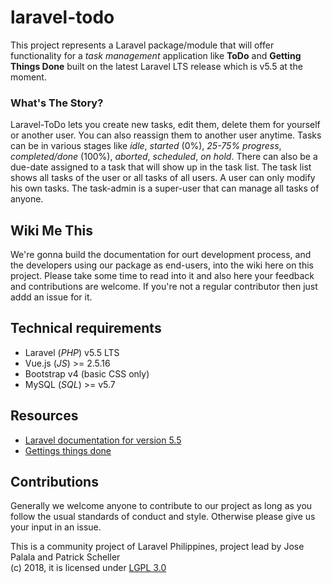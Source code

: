 # laravel-todo
This project represents a Laravel package/module that will offer functionality for a *task management* application like **ToDo** and **Getting Things Done** built on the latest Laravel LTS release which is v5.5 at the moment.  

### What's The Story?
Laravel-ToDo lets you create new tasks, edit them, delete them for yourself or another user. You can also reassign them to another user anytime. Tasks can be in various stages like *idle*, *started* (0%), *25-75% progress*, *completed/done* (100%), *aborted*, *scheduled*, *on hold*. There can also be a due-date assigned to a task that will show up in the task list. The task list shows all tasks of the user or all tasks of all users. A user can only modify his own tasks. The task-admin is a super-user that can manage all tasks of anyone.

## Wiki Me This
We're gonna build the documentation for ourt development process, and the developers using our package as end-users, into the wiki here on this project. Please take some time to read into it and also here your feedback and contributions are welcome. If you're not a regular contributor then just addd an issue for it.

## Technical requirements
* Laravel (*PHP*) v5.5 LTS
* Vue.js (*JS*) >= 2.5.16
* Bootstrap v4 (basic CSS only)
* MySQL (*SQL*) >= v5.7

## Resources
* [Laravel documentation for version 5.5](https://laravel.com/docs/5.5/)
* [Gettings things done](https://en.wikipedia.org/wiki/Getting_Things_Done)

## Contributions
Generally we welcome anyone to contribute to our project as long as you follow the usual standards of conduct and style. Otherwise please give us your input in an issue.

This is a community project of Laravel Philippines, project lead by Jose Palala and Patrick Scheller  
(c) 2018, it is licensed under [LGPL 3.0](https://www.gnu.org/licenses/lgpl-3.0.en.html)
